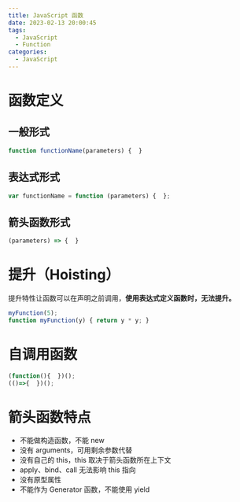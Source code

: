 ```yaml
---
title: JavaScript 函数
date: 2023-02-13 20:00:45
tags:
  - JavaScript
  - Function
categories:
  - JavaScript
---
```


# 函数定义

## 一般形式

```JavaScript
function functionName(parameters) {  }
```

## 表达式形式

```JavaScript
var functionName = function (parameters) {  };
```

## 箭头函数形式

```JavaScript
(parameters) => {  }
```

# 提升（Hoisting）

提升特性让函数可以在声明之前调用，**使用表达式定义函数时，无法提升。**

```JavaScript
myFunction(5);
function myFunction(y) { return y * y; }
```

# 自调用函数

```JavaScript
(function(){  })();
(()=>{  })();
```

# 箭头函数特点

- 不能做构造函数，不能 new
- 没有 arguments，可用剩余参数代替
- 没有自己的 this，this 取决于箭头函数所在上下文
- apply、bind、call 无法影响 this 指向
- 没有原型属性
- 不能作为 Generator 函数，不能使用 yield
